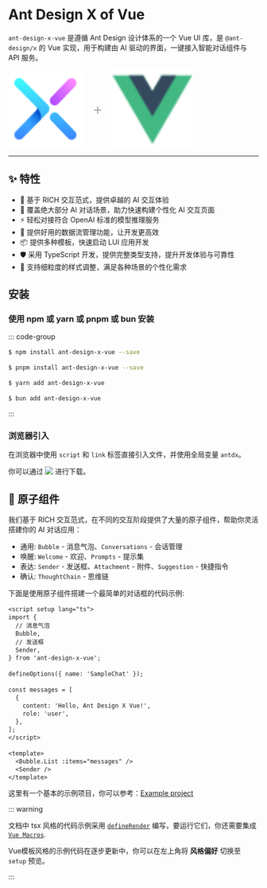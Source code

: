 
# Ant Design X of Vue

`ant-design-x-vue` 是遵循 Ant Design 设计体系的一个 Vue UI 库，是 `@ant-design/x` 的 Vue 实现，用于构建由 AI 驱动的界面，一键接入智能对话组件与 API 服务。

<div style="display: flex; align-items: center; gap: 20px;">
  <img width="150" src="./../public/images/x-logo.svg"/>
  <span style="color: rgb(170, 170, 170); font-size: 30px; use-select: none;">+</span>
  <img width="160" src="./../public/images/vue.svg"/>
</div>

---

## ✨ 特性

- 🌈 基于 RICH 交互范式，提供卓越的 AI 交互体验
- 🧩 覆盖绝大部分 AI 对话场景，助力快速构建个性化 AI 交互页面
- ⚡ 轻松对接符合 OpenAI 标准的模型推理服务
- 🔄 提供好用的数据流管理功能，让开发更高效
- 📦 提供多种模板，快速启动 LUI 应用开发
- 🛡 采用 TypeScript 开发，提供完整类型支持，提升开发体验与可靠性
- 🎨 支持细粒度的样式调整，满足各种场景的个性化需求

## 安装

### 使用 npm 或 yarn 或 pnpm 或 bun 安装

::: code-group

```sh [npm]
$ npm install ant-design-x-vue --save
```

```sh [pnpm]
$ pnpm install ant-design-x-vue --save
```

```sh [yarn]
$ yarn add ant-design-x-vue
```

```sh [bun]
$ bun add ant-design-x-vue
```

:::

### 浏览器引入

在浏览器中使用 `script` 和 `link` 标签直接引入文件，并使用全局变量 `antdx`。

<span style="display: flex;gap: 4px;align-items: center;">你可以通过 [![](https://data.jsdelivr.com/v1/package/npm/ant-design-x-vue/badge)](https://www.jsdelivr.com/package/npm/ant-design-x-vue) 进行下载。</span>

## 🧩 原子组件

我们基于 RICH 交互范式，在不同的交互阶段提供了大量的原子组件，帮助你灵活搭建你的 AI 对话应用：

- 通用: `Bubble` - 消息气泡、`Conversations` - 会话管理
- 唤醒: `Welcome` - 欢迎、`Prompts` - 提示集
- 表达: `Sender` - 发送框、`Attachment` - 附件、`Suggestion` - 快捷指令
- 确认: `ThoughtChain` - 思维链

下面是使用原子组件搭建一个最简单的对话框的代码示例:

```vue
<script setup lang="ts">
import {
  // 消息气泡
  Bubble,
  // 发送框
  Sender,
} from 'ant-design-x-vue';

defineOptions({ name: 'SampleChat' });

const messages = [
  {
    content: 'Hello, Ant Design X Vue!',
    role: 'user',
  },
];
</script>

<template>
  <Bubble.List :items="messages" />
  <Sender />
</template>
```

这里有一个基本的示例项目，你可以参考：[Example project](https://github.com/wzc520pyfm/ant-design-x-vue/tree/main/play)

::: warning

文档中 tsx 风格的代码示例采用 [`defineRender`](https://vue-macros.dev/zh-CN/macros/define-render.html) 编写，要运行它们，你还需要集成 [`Vue Macros`](https://vue-macros.dev/zh-CN/guide/bundler-integration.html).

Vue模板风格的示例代码在逐步更新中，你可以在左上角将 **风格偏好** 切换至 `setup` 预览。

:::
